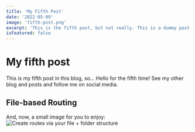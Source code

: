 ```yaml
---
title: 'My Fifth Post'
date: '2022-05-09'
image: 'fifth-post.png'
excerpt: 'This is the fifth post, but not really. This is a dummy post.'
isFeatured: false
---
```


# My fifth post

This is my fifth post in this blog, so... Hello for the fifth time!
See my other blog and posts and follow me on social media.

## File-based Routing

And, now, a small image for you to enjoy:
![Create routes via your file + folder structure](demo-image.png)

